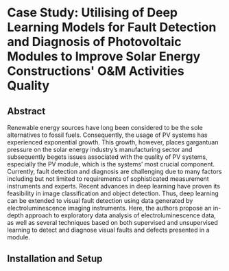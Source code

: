 # Case Study: Utilising of Deep Learning Models for Fault Detection and Diagnosis of Photovoltaic Modules to Improve Solar Energy Constructions' O&M Activities Quality

## Abstract
Renewable energy sources have long been considered to be the sole alternatives to fossil fuels. Consequently, the usage of PV systems has experienced exponential growth. This growth, however, places gargantuan pressure on the solar energy industry’s manufacturing sector and subsequently begets issues associated with the quality of PV systems, especially the PV module, which is the systems’ most crucial component. Currently, fault detection and diagnosis are challenging due to many factors including but not limited to requirements of sophisticated measurement instruments and experts. Recent advances in deep learning have proven its feasibility in image classification and object detection. Thus, deep learning can be extended to visual fault detection using data generated by electroluminescence imaging instruments. Here, the authors propose an in-depth approach to exploratory data analysis of electroluminescence data, as well as several techniques based on both supervised and unsupervised learning to detect and diagnose visual faults and defects presented in a module.

## Installation and Setup


